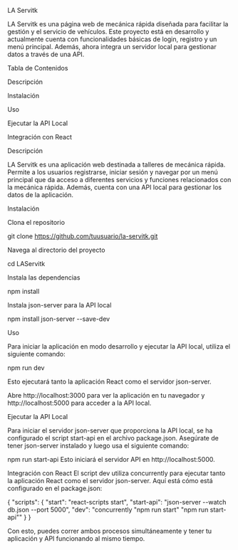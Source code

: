 LA Servitk

LA Servitk es una página web de mecánica rápida diseñada para facilitar la gestión y el servicio de vehículos. Este proyecto está en desarrollo y actualmente cuenta con funcionalidades básicas de login, registro y un menú principal. Además, ahora integra un servidor local para gestionar datos a través de una API.

Tabla de Contenidos

Descripción

Instalación

Uso

Ejecutar la API Local

Integración con React


Descripción


LA Servitk es una aplicación web destinada a talleres de mecánica rápida. Permite a los usuarios registrarse, iniciar sesión y navegar por un menú principal que da acceso a diferentes servicios y funciones relacionados con la mecánica rápida. Además, cuenta con una API local para gestionar los datos de la aplicación.

Instalación

Clona el repositorio


git clone https://github.com/tuusuario/la-servitk.git


Navega al directorio del proyecto

cd LAServitk


Instala las dependencias


npm install

Instala json-server para la API local

npm install json-server --save-dev

Uso

Para iniciar la aplicación en modo desarrollo y ejecutar la API local, utiliza el siguiente comando:

npm run dev

Esto ejecutará tanto la aplicación React como el servidor json-server.

Abre http://localhost:3000 para ver la aplicación en tu navegador y http://localhost:5000 para acceder a la API local.

Ejecutar la API Local

Para iniciar el servidor json-server que proporciona la API local, se ha configurado el script start-api en el archivo package.json. Asegúrate de tener json-server instalado y luego usa el siguiente comando:

npm run start-api
Esto iniciará el servidor API en http://localhost:5000.

Integración con React
El script dev utiliza concurrently para ejecutar tanto la aplicación React como el servidor json-server. Aquí está cómo está configurado en el package.json:

{
  "scripts": {
    "start": "react-scripts start",
    "start-api": "json-server --watch db.json --port 5000",
    "dev": "concurrently \"npm run start\" \"npm run start-api\""
  }
}

Con esto, puedes correr ambos procesos simultáneamente y tener tu aplicación y API funcionando al mismo tiempo.